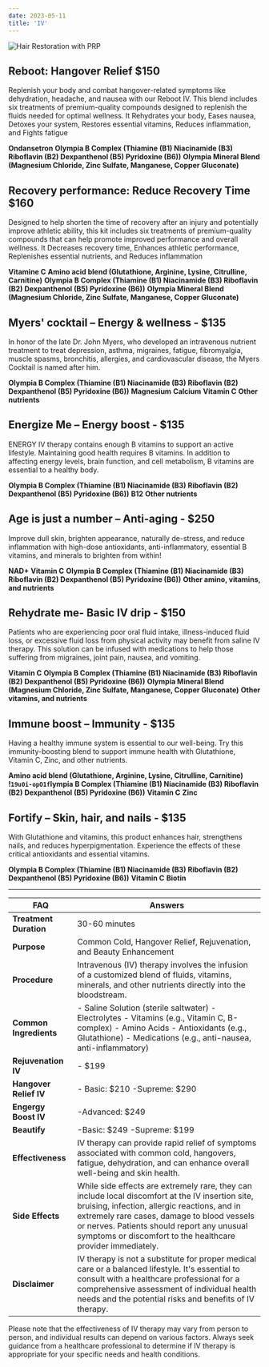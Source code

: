 ```yaml
---
date: 2023-05-11
title: 'IV'
---
```

![Hair Restoration with PRP](/web/images/iv.png)
## Reboot: Hangover Relief $150
Replenish your body and combat hangover-related symptoms like dehydration, headache, and nausea with our Reboot IV. This blend includes six treatments of premium-quality compounds designed to replenish the fluids needed for optimal wellness. 
It Rehydrates your body, Eases nausea, Detoxes your system, Restores essential vitamins, Reduces inflammation, and Fights fatigue

**Ondansetron**
**Olympia B Complex (Thiamine (B1) Niacinamide (B3) Riboflavin (B2) Dexpanthenol (B5) Pyridoxine (B6))**
**Olympia Mineral Blend (Magnesium Chloride, Zinc Sulfate, Manganese, Copper Gluconate)**

## Recovery performance: Reduce Recovery Time $160 ###
Designed to help shorten the time of recovery after an injury and potentially improve athletic ability, this kit includes six treatments of premium-quality compounds that can help promote improved performance and overall wellness.
It Decreases recovery time, Enhances athletic performance, Replenishes essential nutrients, and Reduces inflammation

**Vitamine C**
**Amino acid blend (Glutathione, Arginine, Lysine, Citrulline, Carnitine)**
**Olympia B Complex (Thiamine (B1) Niacinamide (B3) Riboflavin (B2) Dexpanthenol (B5) Pyridoxine (B6))**
**Olympia Mineral Blend (Magnesium Chloride, Zinc Sulfate, Manganese, Copper Gluconate)**

## Myers' cocktail – Energy & wellness - $135 ###
In honor of the late Dr. John Myers, who developed an intravenous nutrient treatment to treat depression, asthma, migraines, fatigue, fibromyalgia, muscle spasms, bronchitis, allergies, and cardiovascular disease, the Myers Cocktail is named after him.

**Olympia B Complex (Thiamine (B1) Niacinamide (B3) Riboflavin (B2) Dexpanthenol (B5) Pyridoxine (B6))**
**Magnesium**
**Calcium**
**Vitamin C**
**Other nutrients**

## Energize Me – Energy boost - $135 ###
ENERGY IV therapy contains enough B vitamins to support an active lifestyle. Maintaining good health requires B vitamins. In addition to affecting energy levels, brain function, and cell metabolism, B vitamins are essential to a healthy body.

**Olympia B Complex (Thiamine (B1) Niacinamide (B3) Riboflavin (B2) Dexpanthenol (B5) Pyridoxine (B6))**
**B12**
**Other nutrients**

## Age is just a number – Anti-aging - $250 ###
Improve dull skin, brighten appearance, naturally de-stress, and reduce inflammation with high-dose antioxidants, anti-inflammatory, essential B vitamins, and minerals to brighten from within!


**NAD+**
**Vitamin C**
**Olympia B Complex (Thiamine (B1) Niacinamide (B3) Riboflavin (B2) Dexpanthenol (B5) Pyridoxine (B6))**
**Other amino, vitamins, and nutrients**

## Rehydrate me- Basic IV drip - $150
Patients who are experiencing poor oral fluid intake, illness-induced fluid loss, or excessive fluid loss from physical activity may benefit from saline IV therapy. This solution can be infused with medications to help those suffering from migraines, joint pain, nausea, and vomiting.

**Vitamin C**
**Olympia B Complex (Thiamine (B1) Niacinamide (B3) Riboflavin (B2) Dexpanthenol (B5) Pyridoxine (B6))**
**Olympia Mineral Blend (Magnesium Chloride, Zinc Sulfate, Manganese, Copper Gluconate)**
**Other vitamins, and nutrients**

## Immune boost – Immunity - $135
Having a healthy immune system is essential to our well-being. Try this immunity-boosting blend to support immune health with Glutathione, Vitamin C, Zinc, and other nutrients.

**Amino acid blend (Glutathione, Arginine, Lysine, Citrulline, Carnitine)**
**!`19u0i-opO1f`lympia B Complex (Thiamine (B1) Niacinamide (B3) Riboflavin (B2) Dexpanthenol (B5) Pyridoxine (B6))**
**Vitamin C**
**Zinc**

## Fortify – Skin, hair, and nails - $135 
With Glutathione and vitamins, this product enhances hair, strengthens nails, and reduces hyperpigmentation. Experience the effects of these critical antioxidants and essential vitamins.

**Olympia B Complex (Thiamine (B1) Niacinamide (B3) Riboflavin (B2) Dexpanthenol (B5) Pyridoxine (B6))**
**Vitamin C**
**Biotin**


---
| FAQ                   | Answers                                                                                  |
|-----------------------------|--------------------------------------------------------------------------------------------|
| **Treatment Duration**      | 30-60 minutes                                                                           |
| **Purpose**                 | Common Cold, Hangover Relief, Rejuvenation, and Beauty Enhancement                         |
| **Procedure**               | Intravenous (IV) therapy involves the infusion of a customized blend of fluids, vitamins, minerals, and other nutrients directly into the bloodstream. |
| **Common Ingredients**      | - Saline Solution (sterile saltwater) - Electrolytes - Vitamins (e.g., Vitamin C, B-complex) - Amino Acids - Antioxidants (e.g., Glutathione) - Medications (e.g., anti-nausea, anti-inflammatory) |
| **Rejuvenation IV**     | - $199 |
| **Hangover Relief IV**     | - Basic: $210 -Supreme: $290 |
| **Engergy Boost IV**     | -Advanced: $249  |
| **Beautify**     | -Basic: $249 -Supreme: $199 |
| **Effectiveness**           | IV therapy can provide rapid relief of symptoms associated with common cold, hangovers, fatigue, dehydration, and can enhance overall well-being and skin health. |
| **Side Effects**           | While side effects are extremely rare, they can include local discomfort at the IV insertion site, bruising, infection, allergic reactions, and in extremely rare cases, damage to blood vessels or nerves. Patients should report any unusual symptoms or discomfort to the healthcare provider immediately. |
| **Disclaimer**             | IV therapy is not a substitute for proper medical care or a balanced lifestyle. It's essential to consult with a healthcare professional for a comprehensive assessment of individual health needs and the potential risks and benefits of IV therapy. |

Please note that the effectiveness of IV therapy may vary from person to person, and individual results can depend on various factors. Always seek guidance from a healthcare professional to determine if IV therapy is appropriate for your specific needs and health conditions.